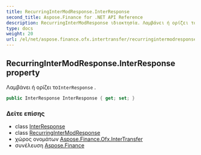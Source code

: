 ```yaml
---
title: RecurringInterModResponse.InterResponse
second_title: Aspose.Finance for .NET API Reference
description: RecurringInterModResponse ιδιοκτησία. Λαμβάνει ή ορίζει τοInterResponse .
type: docs
weight: 20
url: /el/net/aspose.finance.ofx.intertransfer/recurringintermodresponse/interresponse/
---
```

## RecurringInterModResponse.InterResponse property

Λαμβάνει ή ορίζει το`InterResponse` .

```csharp
public InterResponse InterResponse { get; set; }
```

### Δείτε επίσης

* class [InterResponse](../../interresponse/)
* class [RecurringInterModResponse](../)
* χώρος ονομάτων [Aspose.Finance.Ofx.InterTransfer](../../recurringintermodresponse/)
* συνέλευση [Aspose.Finance](../../../)


